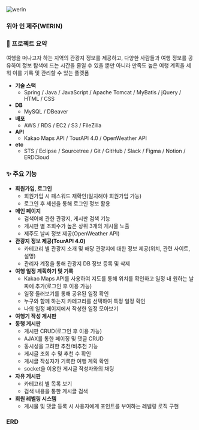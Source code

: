 <img src="https://github.com/YoonBeomGeun/werin/assets/145637270/a9dacd3f-089c-4b26-8dc0-36139d794188" alt="werin">

### 위아 인 제주(WERIN)

### 📖 프로젝트 요약
여행을 떠나고자 하는 지역의 관광지 정보를 제공하고, 다양한 사람들과 여행 정보를 공유하여 정보 탐색에 드는 시간을 줄일 수 있을 뿐만 아니라 만족도 높은 여행 계획을 세워 이를 기록 및 관리할 수 있는 플랫폼


- **기술 스택**
  - Spring / Java / JavaScript / Apache Tomcat / MyBatis / jQuery / HTML / CSS
- **DB**
  - MySQL / DBeaver
- **배포**
  - AWS / RDS / EC2 / S3 / FileZilla
- **API**
  - Kakao Maps API / TourAPI 4.0 / OpenWeather API
- **etc**
  - STS / Eclipse / Sourcetree / Git / GitHub / Slack / Figma / Notion / ERDCloud


### ✨ 주요 기능

- **회원가입, 로그인**
    - 회원가입 시 패스워드 재확인(일치해야 회원가입 가능)
    - 로그인 후 세션을 통해 로그인 정보 활용
- **메인 페이지**
    - 검색어에 관한 관광지, 게시판 검색 기능
    - 게시판 별 조회수가 높은 상위 3개의 게시물 노출
    - 제주도 날씨 정보 제공(OpenWeather API)
- **관광지 정보 제공(TourAPI 4.0)**
    - 카테고리 별 관광지 소개 및 해당 관광지에 대한 정보 제공(위치, 관련 사이트, 설명)
    - 관리자 계정을 통해 관광지 DB 정보 등록 및 삭제
- **여행 일정 계획하기 및 기록**
    - Kakao Maps API를 사용하여 지도를 통해 위치를 확인하고 일정 내 원하는 날짜에 추가(로그인 후 이용 가능)
    - 일정 둘러보기를 통해 공유된 일정 확인
    - 누구와 함께 하는지 카테고리를 선택하여 특정 일정 확인
    - 나의 일정 페이지에서 작성한 일정 모아보기
- **여행기 작성 게시판**
- **동행 게시판**
    - 게시판 CRUD(로그인 후 이용 가능)
    - AJAX를 통한 페이징 및 댓글 CRUD
    - 동시성을 고려한 추천/비추천 기능
    - 게시글 조회 수 및 추천 수 확인
    - 게시글 작성자가 기록한 여행 계획 확인
    - socket을 이용한 게시글 작성자와의 채팅
- **자유 게시판**
    - 카테고리 별 목록 보기
    - 검색 내용을 통한 게시글 검색
- **회원 레벨링 시스템**
    - 게시물 및 댓글 등록 시 사용자에게 포인트를 부여하는 레벨링 로직 구현

### ERD


